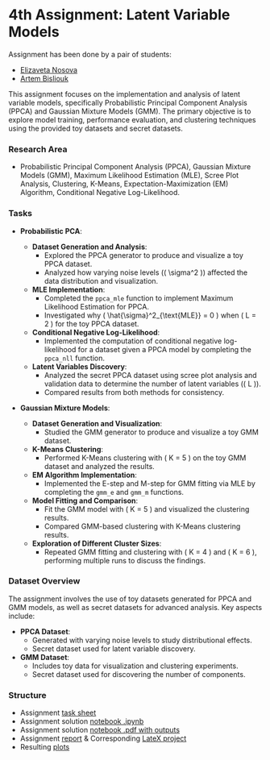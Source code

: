 # 4th Assignment: Latent Variable Models

Assignment has been done by a pair of students:
- [Elizaveta Nosova](https://github.com/liza-no)
- [Artem Bisliouk](https://github.com/abisliouk)

This assignment focuses on the implementation and analysis of latent variable models, specifically Probabilistic Principal Component Analysis (PPCA) and Gaussian Mixture Models (GMM). The primary objective is to explore model training, performance evaluation, and clustering techniques using the provided toy datasets and secret datasets.

### Research Area
- Probabilistic Principal Component Analysis (PPCA), Gaussian Mixture Models (GMM), Maximum Likelihood Estimation (MLE), Scree Plot Analysis, Clustering, K-Means, Expectation-Maximization (EM) Algorithm, Conditional Negative Log-Likelihood.

### Tasks

- **Probabilistic PCA**:
  - **Dataset Generation and Analysis**:
    - Explored the PPCA generator to produce and visualize a toy PPCA dataset.
    - Analyzed how varying noise levels (\( \sigma^2 \)) affected the data distribution and visualization.
  - **MLE Implementation**:
    - Completed the `ppca_mle` function to implement Maximum Likelihood Estimation for PPCA.
    - Investigated why \( \hat{\sigma}^2_{\text{MLE}} = 0 \) when \( L = 2 \) for the toy PPCA dataset.
  - **Conditional Negative Log-Likelihood**:
    - Implemented the computation of conditional negative log-likelihood for a dataset given a PPCA model by completing the `ppca_nll` function.
  - **Latent Variables Discovery**:
    - Analyzed the secret PPCA dataset using scree plot analysis and validation data to determine the number of latent variables (\( L \)).
    - Compared results from both methods for consistency.

- **Gaussian Mixture Models**:
  - **Dataset Generation and Visualization**:
    - Studied the GMM generator to produce and visualize a toy GMM dataset.
  - **K-Means Clustering**:
    - Performed K-Means clustering with \( K = 5 \) on the toy GMM dataset and analyzed the results.
  - **EM Algorithm Implementation**:
    - Implemented the E-step and M-step for GMM fitting via MLE by completing the `gmm_e` and `gmm_m` functions.
  - **Model Fitting and Comparison**:
    - Fit the GMM model with \( K = 5 \) and visualized the clustering results.
    - Compared GMM-based clustering with K-Means clustering results.
  - **Exploration of Different Cluster Sizes**:
    - Repeated GMM fitting and clustering with \( K = 4 \) and \( K = 6 \), performing multiple runs to discuss the findings.


### Dataset Overview
The assignment involves the use of toy datasets generated for PPCA and GMM models, as well as secret datasets for advanced analysis. Key aspects include:
- **PPCA Dataset**:
  - Generated with varying noise levels to study distributional effects.
  - Secret dataset used for latent variable discovery.
- **GMM Dataset**:
  - Includes toy data for visualization and clustering experiments.
  - Secret dataset used for discovering the number of components.

### Structure

- Assignment [task sheet](https://github.com/abisliouk/IE675b-machine-learning/blob/main/Assignment%204.%20Latent%20Variable%20Models/assignment04-lvm-task-sheet.pdf) 
- Assignment solution [notebook .ipynb](https://github.com/abisliouk/IE675b-machine-learning/blob/main/Assignment%204.%20Latent%20Variable%20Models/assignment04-lvm-solution.ipynb)
- Assignment solution [notebook .pdf with outputs](https://github.com/abisliouk/IE675b-machine-learning/blob/main/Assignment%204.%20Latent%20Variable%20Models/assignment04-lvm-solution.pdf)
- Assignment [report](https://github.com/abisliouk/IE675b-machine-learning/blob/main/Assignment%204.%20Latent%20Variable%20Models/assignment04-lvm-report.pdf) & Corresponding [LateX project](https://www.overleaf.com/project/6751690c1f9d2afa75a91eed)
- Resulting [plots](https://github.com/abisliouk/IE675b-machine-learning/tree/main/Assignment%204.%20Latent%20Variable%20Models/resulting%20plots)
